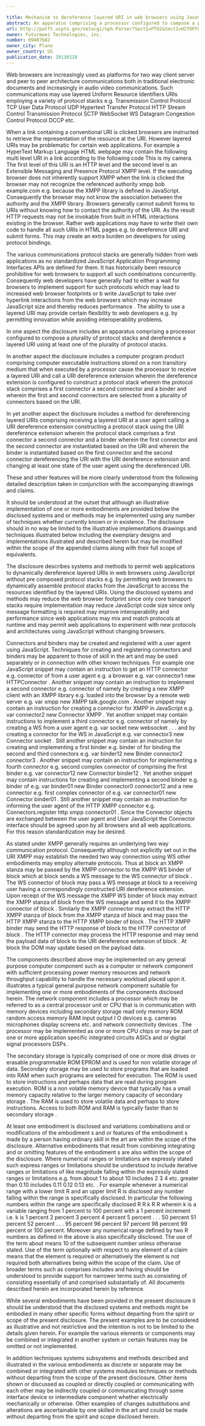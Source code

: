 ```yaml
---

title: Mechanism to dereference layered URI in web browsers using JavaScript
abstract: An apparatus comprising a processor configured to compose a plurality of protocol stacks, and dereference a layered URI using at least one of the plurality of protocol stacks. Also, a computer program product comprising computer executable instructions stored on a non-transitory medium that when executed by a processor cause the processor to perform the following receive a layered URI, and call a URI dereference extension, wherein the dereference extension is configured to construct a protocol stack, wherein the protocol stack comprises a first connector, a second connector, and a binder, and wherein the first and second connectors are selected from a plurality of connectors based on the URI.
url: http://patft.uspto.gov/netacgi/nph-Parser?Sect1=PTO2&Sect2=HITOFF&p=1&u=%2Fnetahtml%2FPTO%2Fsearch-adv.htm&r=1&f=G&l=50&d=PALL&S1=09407682&OS=09407682&RS=09407682
owner: Futurewei Technologies, inc.
number: 09407682
owner_city: Plano
owner_country: US
publication_date: 20130128
---
```

Web browsers are increasingly used as platforms for two way client server and peer to peer architecture communications both in traditional electronic documents and increasingly in audio video communications. Such communications may use layered Uniform Resource Identifiers URIs employing a variety of protocol stacks e.g. Transmission Control Protocol TCP User Data Protocol UDP Hypertext Transfer Protocol HTTP Stream Control Transmission Protocol SCTP WebSocket WS Datagram Congestion Control Protocol DCCP etc.

When a link containing a conventional URI is clicked browsers are instructed to retrieve the representation of the resource at the URI. However layered URIs may be problematic for certain web applications. For example a HyperText Markup Language HTML webpage may contain the following multi level URI in a link according to the following code This is my camera. The first level of this URI is an HTTP level and the second level is an Extensible Messaging and Presence Protocol XMPP level. If the executing browser does not inherently support XMPP when the link is clicked the browser may not recognize the referenced authority xmpp bob example.com e.g. because the XMPP library is defined in JavaScript. Consequently the browser may not know the association between the authority and the XMPP library. Browsers generally cannot submit forms to URIs without knowing how to contact the authority of the URI. As the result HTTP requests may not be invokable from built in HTML interactions existing in the browser. Rather web applications may have to write their own code to handle all such URIs in HTML pages e.g. to dereference URI and submit forms. This may create an extra burden on developers for using protocol bindings.

The various communications protocol stacks are generally hidden from web applications as no standardized JavaScript Application Programming Interfaces APIs are defined for them. It has historically been resource prohibitive for web browsers to support all such combinations concurrently. Consequently web developers have generally had to either a wait for browsers to implement support for such protocols which may lead to increased web browser footprints or b write JavaScript to take over hyperlink interactions from the web browsers which may increase JavaScript size and thereby reduces performance . The ability to use a layered URI may provide certain flexibility to web developers e.g. by permitting innovation while avoiding interoperability problems.

In one aspect the disclosure includes an apparatus comprising a processor configured to compose a plurality of protocol stacks and dereference a layered URI using at least one of the plurality of protocol stacks.

In another aspect the disclosure includes a computer program product comprising computer executable instructions stored on a non transitory medium that when executed by a processor cause the processor to receive a layered URI and call a URI dereference extension wherein the dereference extension is configured to construct a protocol stack wherein the protocol stack comprises a first connector a second connector and a binder and wherein the first and second connectors are selected from a plurality of connectors based on the URI.

In yet another aspect the disclosure includes a method for dereferencing layered URIs comprising receiving a layered URI at a user agent calling a URI dereference extension constructing a protocol stack using the URI dereference extension wherein the protocol stack comprises a first connector a second connector and a binder wherein the first connector and the second connector are instantiated based on the URI and wherein the binder is instantiated based on the first connector and the second connector dereferencing the URI with the URI dereference extension and changing at least one state of the user agent using the dereferenced URI.

These and other features will be more clearly understood from the following detailed description taken in conjunction with the accompanying drawings and claims.

It should be understood at the outset that although an illustrative implementation of one or more embodiments are provided below the disclosed systems and or methods may be implemented using any number of techniques whether currently known or in existence. The disclosure should in no way be limited to the illustrative implementations drawings and techniques illustrated below including the exemplary designs and implementations illustrated and described herein but may be modified within the scope of the appended claims along with their full scope of equivalents.

The disclosure describes systems and methods to permit web applications to dynamically dereference layered URIs in web browsers using JavaScript without pre composed protocol stacks e.g. by permitting web browsers to dynamically assemble protocol stacks from the JavaScript to access the resources identified by the layered URIs. Using the disclosed systems and methods may reduce the web browser footprint since only core transport stacks require implementation may reduce JavaScript code size since only message formatting is required may improve interoperability and performance since web applications may mix and match protocols at runtime and may permit web applications to experiment with new protocols and architectures using JavaScript without changing browsers.

Connectors and binders may be created and registered with a user agent using JavaScript. Techniques for creating and registering connectors and binders may be apparent to those of skill in the art and may be used separately or in connection with other known techniques. For example one JavaScript snippet may contain an instruction to get an HTTP connector e.g. connector of from a user agent e.g. a browser e.g. var connector1 new HTTPConnector . Another snippet may contain an instruction to implement a second connector e.g. connector of namely by creating a new XMPP client with an XMPP library e.g. loaded into the browser by a remote web server e.g. var xmpp new XMPP talk.google.com . Another snippet may contain an instruction for creating a connector for XMPP in JavaScript e.g. var connector2 new Connector XMPP . Yet another snippet may contain instructions to implement a third connector e.g. connector of namely by creating a WS from a user agent e.g. var socket new websocket . . . and by creating a connector for the WS in JavaScript e.g. var connector3 new Connector socket . Still another snippet may contain an instruction for creating and implementing a first binder e.g. binder of for binding the second and third connectors e.g. var binder12 new Binder connector2 connector3 . Another snippet may contain an instruction for implementing a fourth connector e.g. second complex connector of comprising the first binder e.g. var connector12 new Connector binder12 . Yet another snippet may contain instructions for creating and implementing a second binder e.g. binder of e.g. var binder01 new Binder connector0 connector12 and a new connector e.g. first complex connector of e.g. var connector01 new Connector binder01 . Still another snippet may contain an instruction for informing the user agent of the HTTP XMPP connector e.g. Connectors.register http xmpp connector01 . Since the Connector objects are exchanged between the user agent and User JavaScript the Connector interface should be agreed upon by all browsers and all web applications. For this reason standardization may be desired.

As stated under XMPP generally requires an underlying two way communication protocol. Consequently although not explicitly set out in the URI XMPP may establish the needed two way connection using WS other embodiments may employ alternate protocols. Thus at block an XMPP stanza may be passed by the XMPP connector to the XMPP WS binder of block which at block sends a WS message to the WS connector of block . The WS connector of block may pass a WS message at block to a receiving user having a correspondingly constructed URI dereference extension. Upon receipt of the WS message the XMPP WS binder of block may extract the XMPP stanza of block from the WS message and send it to the XMPP connector of block . Similarly the XMPP connector may extract the HTTP XMPP stanza of block from the XMPP stanza of block and may pass the HTTP XMPP stanza to the HTTP XMPP binder of block . The HTTP XMPP binder may send the HTTP response of block to the HTTP connector of block . The HTTP connector may process the HTTP response and may send the payload data of block to the URI dereference extension of block . At block the DOM may update based on the payload data.

The components described above may be implemented on any general purpose computer component such as a computer or network component with sufficient processing power memory resources and network throughput capability to handle the necessary workload placed upon it. illustrates a typical general purpose network component suitable for implementing one or more embodiments of the components disclosed herein. The network component includes a processor which may be referred to as a central processor unit or CPU that is in communication with memory devices including secondary storage read only memory ROM random access memory RAM input output I O devices e.g. cameras microphones display screens etc. and network connectivity devices . The processor may be implemented as one or more CPU chips or may be part of one or more application specific integrated circuits ASICs and or digital signal processors DSPs .

The secondary storage is typically comprised of one or more disk drives or erasable programmable ROM EPROM and is used for non volatile storage of data. Secondary storage may be used to store programs that are loaded into RAM when such programs are selected for execution. The ROM is used to store instructions and perhaps data that are read during program execution. ROM is a non volatile memory device that typically has a small memory capacity relative to the larger memory capacity of secondary storage . The RAM is used to store volatile data and perhaps to store instructions. Access to both ROM and RAM is typically faster than to secondary storage .

At least one embodiment is disclosed and variations combinations and or modifications of the embodiment s and or features of the embodiment s made by a person having ordinary skill in the art are within the scope of the disclosure. Alternative embodiments that result from combining integrating and or omitting features of the embodiment s are also within the scope of the disclosure. Where numerical ranges or limitations are expressly stated such express ranges or limitations should be understood to include iterative ranges or limitations of like magnitude falling within the expressly stated ranges or limitations e.g. from about 1 to about 10 includes 2 3 4 etc. greater than 0.10 includes 0.11 0.12 0.13 etc. . For example whenever a numerical range with a lower limit R and an upper limit R is disclosed any number falling within the range is specifically disclosed. In particular the following numbers within the range are specifically disclosed R R k R R wherein k is a variable ranging from 1 percent to 100 percent with a 1 percent increment i.e. k is 1 percent 2 percent 3 percent 4 percent 5 percent . . . 50 percent 51 percent 52 percent . . . 95 percent 96 percent 97 percent 98 percent 99 percent or 100 percent. Moreover any numerical range defined by two R numbers as defined in the above is also specifically disclosed. The use of the term about means 10 of the subsequent number unless otherwise stated. Use of the term optionally with respect to any element of a claim means that the element is required or alternatively the element is not required both alternatives being within the scope of the claim. Use of broader terms such as comprises includes and having should be understood to provide support for narrower terms such as consisting of consisting essentially of and comprised substantially of. All documents described herein are incorporated herein by reference.

While several embodiments have been provided in the present disclosure it should be understood that the disclosed systems and methods might be embodied in many other specific forms without departing from the spirit or scope of the present disclosure. The present examples are to be considered as illustrative and not restrictive and the intention is not to be limited to the details given herein. For example the various elements or components may be combined or integrated in another system or certain features may be omitted or not implemented.

In addition techniques systems subsystems and methods described and illustrated in the various embodiments as discrete or separate may be combined or integrated with other systems modules techniques or methods without departing from the scope of the present disclosure. Other items shown or discussed as coupled or directly coupled or communicating with each other may be indirectly coupled or communicating through some interface device or intermediate component whether electrically mechanically or otherwise. Other examples of changes substitutions and alterations are ascertainable by one skilled in the art and could be made without departing from the spirit and scope disclosed herein.

